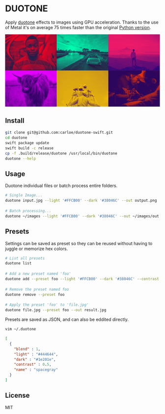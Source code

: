 # DUOTONE

Apply [duotone](https://en.wikipedia.org/wiki/Duotone) effects to images using GPU acceleration. Thanks to the use of Metal it's on average 75 times faster than the original [Python version](https://github.com/carloe/duotone-py).

![Sample](sample.png)

## Install

```bash
git clone git@github.com:carloe/duotone-swift.git
cd duotone
swift package update
swift build -c release
cp -f .build/release/duotone /usr/local/bin/duotone
duotone --help
```

## Usage

Duotone individual files or batch process entire folders.

```bash
# Single Image...
duotone input.jpg --light '#FFCB00' --dark '#38046C' --out output.png

# Batch processing...
duotone ~/images --light '#FFCB00' --dark '#38046C' --out ~/images/out
```

## Presets

Settings can be saved as preset so they can be reused without having to juggle or memorize hex colors.

```bash
# List all presets
duotone list

# Add a new preset named 'foo'
duotone add --preset foo --light '#FFCB00' --dark '#38046C' --contrast 0.5 --blend 0.5

# Remove the preset named foo
duotone remove --preset foo

# Apply the preset 'foo' to 'file.jpg'
duotone file.jpg --preset foo --out result.jpg
```

Presets are saved as JSON, and can also be eddited directly.

```bash
vim ~/.duotone
```

```json
[
  {
    "blend" : 1,
    "light" : "#444644",
    "dark" : "#1e201e",
    "contrast" : 0.5,
    "name" : "spacegray"
  }
]
```

## License

MIT
